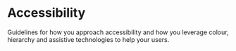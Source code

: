# Accessibility

Guidelines for how you approach accessibility and how you leverage colour, hierarchy and assistive technologies to help your users.
